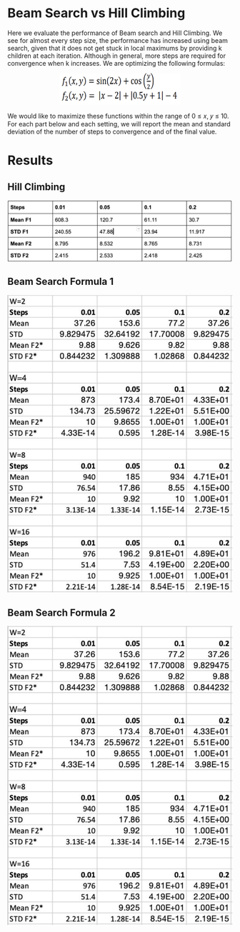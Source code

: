# Beam Search vs Hill Climbing
Here we evaluate the performance of Beam search and Hill Climbing. We see for almost every step size, the performance has increased using beam search, given that it does not get stuck in local maximums by providing k children at each iteration. Although in general, more steps are required for convergence when k
increases. We are optimizing the following formulas:
<p align="center">
<img src="Formulas.png" width="270" height="70"/>
</p>
We would like to maximize these functions within the range of 0 ≤ 𝑥, 𝑦 ≤ 10. For each part below and each setting, we will report the mean and standard deviation of the number of steps to convergence and of the final value.

# Results

## Hill Climbing
<img src="Hill Climbing.png"/>

## Beam Search Formula 1
<img src="F2 Beam.png"/>

## Beam Search Formula 2
<img src="F1 Beam.png"/>
